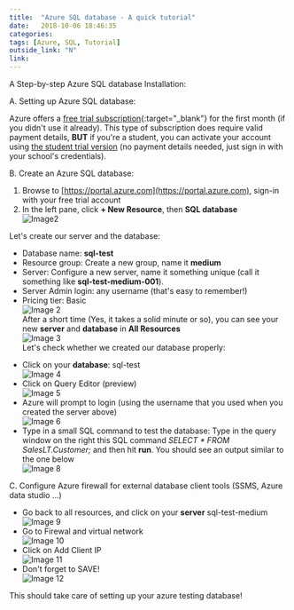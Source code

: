 ```yaml
---
title:  "Azure SQL database - A quick tutorial"
date:   2018-10-06 18:46:35
categories:  
tags: [Azure, SQL, Tutorial]
outside_link: "N"
link:
---
```

A Step-by-step Azure SQL database Installation: 

A. Setting up Azure SQL database: 

Azure offers a [free trial subscription](https://azure.microsoft.com/en-us/free/){:target="_blank"} for the first month (if you didn't 
use it already). This type of subscription does require valid payment details, __BUT__ if you're a student, you can 
activate your account using [the student trial version](https://medium.com/r/?url=https%3A%2F%2Fazure.microsoft.com%2Fen-us%2Ffree%2Fstudents%2F)
 (no payment details needed, just sign in with your school's credentials).  

B. Create an Azure SQL database: 
1. Browse to [https://portal.azure.com](https://portal.azure.com), sign-in with your free trial account
2. In the left pane, click **+ New Resource**, then **SQL database**  
![Image2](../../images/posts/1/db1.png)  

Let's create our server and the database:    
- Database name: **sql-test**
- Resource group: Create a new group, name it **medium**
- Server: Configure a new server, name it something unique (call it something like **sql-test-medium-001**). 
- Server Admin login: any username (that's easy to remember!) 
- Pricing tier: Basic  
![Image 2](../../images/posts/1/db2.png)  
After a short time (Yes, it takes a solid minute or so), you can see your new **server** and **database** in 
**All Resources**  
![Image 3](../../images/posts/1/db3.png)  
Let's check whether we created our database properly:  
* Click on your **database**: sql-test  
![Image 4](../../images/posts/1/db4.png)  
* Click on Query Editor (preview)  
![Image 5](../../images/posts/1/db5.png)  
* Azure will prompt to login (using the username that you used when you created the server above)  
![Image 6](../../images/posts/1/db6.png)   
* Type in a small SQL command to test the database: Type in the query window on the right this SQL command
 _SELECT * FROM SalesLT.Customer;_ and then hit **run**. You should see an output similar to the one below  
![Image 8](../../images/posts/1/db8.png)  


C. Configure Azure firewall for external database client tools (SSMS, Azure data studio ...)  
* Go back to all resources, and click on your **server** sql-test-medium  
![Image 9](../../images/posts/1/db9.png)  
* Go to Firewal and virtual network  
![Image 10](../../images/posts/1/db10.png)  
* Click on Add Client IP  
![Image 11](../../images/posts/1/db11.png)  
* Don't forget to SAVE!  
![Image 12](../../images/posts/1/db12.png)   

This should take care of setting up your azure testing database!  


